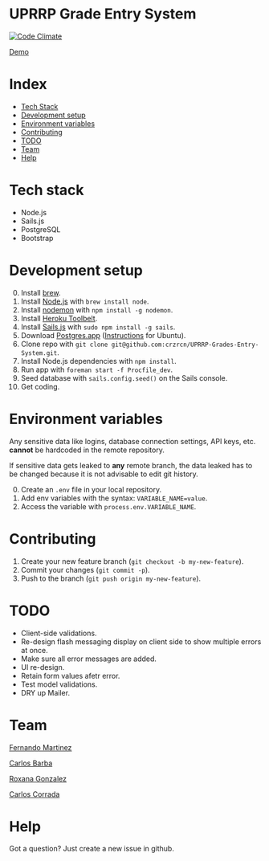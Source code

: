 UPRRP Grade Entry System
========================

[![Code Climate](https://codeclimate.com/github/crzrcn/UPRRP-Grades-Entry-System.png)](https://codeclimate.com/github/crzrcn/UPRRP-Grades-Entry-System)

[Demo](http://uprrp-ges.herokuapp.com/)

# Index

* [Tech Stack](#tech-stack)
* [Development setup](#development-setup)
* [Environment variables](#environment-variables)
* [Contributing](#contributing)
* [TODO](#todo)
* [Team](#team)
* [Help](#help)

# Tech stack

* Node.js
* Sails.js
* PostgreSQL
* Bootstrap

# Development setup

0. Install [brew](http://brew.sh/).
1. Install [Node.js](http://nodejs.org/) with `brew install node`.
2. Install [nodemon](http://remy.github.io/nodemon/) with `npm install -g nodemon`.
3. Install [Heroku Toolbelt](https://toolbelt.heroku.com/).
4. Install [Sails.js](http://sailsjs.org/#!getStarted) with `sudo npm install -g sails`.
4. Download [Postgres.app](http://postgresapp.com/) ([Instructions](http://www.postgresql.org/download/linux/ubuntu/) for Ubuntu).
4. Clone repo with `git clone git@github.com:crzrcn/UPRRP-Grades-Entry-System.git`.
5. Install Node.js dependencies with `npm install`.
6. Run app with `foreman start -f Procfile_dev`.
7. Seed database with `sails.config.seed()` on the Sails console.
8. Get coding.

# Environment variables

Any sensitive data like logins, database connection settings, API keys, etc. **cannot** be hardcoded in the remote repository.

If sensitive data gets leaked to **any** remote branch, the data leaked has to be changed because it is not advisable to edit git history.

0. Create an `.env` file in your local repository.
1. Add env variables with the syntax: `VARIABLE_NAME=value`.
2. Access the variable with `process.env.VARIABLE_NAME`.

# Contributing

1. Create your new feature branch (`git checkout -b my-new-feature`).
2. Commit your changes (`git commit -p`).
3. Push to the branch (`git push origin my-new-feature`).

# TODO

* Client-side validations.
* Re-design flash messaging display on client side to show multiple errors at once.
* Make sure all error messages are added.
* UI re-design.
* Retain form values afetr error.
* Test model validations.
* DRY up Mailer.

# Team

[Fernando Martinez](http://crzrcn.github.io)

[Carlos Barba](http://github.com/carloscheddar)

[Roxana Gonzalez](http://github.com/rogonzalez)

[Carlos Corrada](http://github.com/ccorrada)

# Help

Got a question? Just create a new issue in github.
